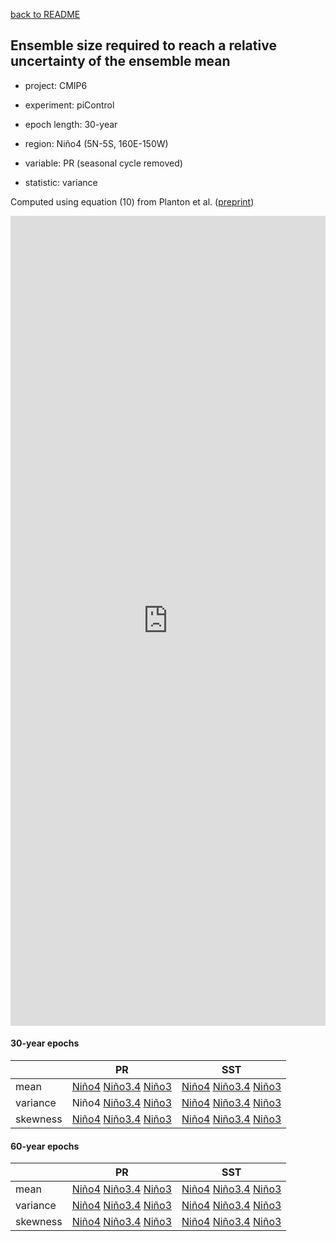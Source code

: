 [back to README](../README.md)

## Ensemble size required to reach a relative uncertainty of the ensemble mean

- project: CMIP6

- experiment: piControl

- epoch length: 30-year

- region: Niño4 (5N-5S, 160E-150W)

- variable: PR (seasonal cycle removed)

- statistic: variance

Computed using equation (10) from Planton et al. ([preprint](https://doi.org/10.22541/essoar.170196744.48068128/v1))


<iframe title="Required Ensemble Size (RES) for Nino4 PRA variance" aria-label="Dot Plot" id="datawrapper-chart-y4raj" src="https://datawrapper.dwcdn.net/y4raj/1/" scrolling="no" frameborder="0" style="width: 0; min-width: 100% !important; border: none;" height="1296" data-external="1"></iframe><script type="text/javascript">!function(){"use strict";window.addEventListener("message",(function(a){if(void 0!==a.data["datawrapper-height"]){var e=document.querySelectorAll("iframe");for(var t in a.data["datawrapper-height"])for(var r=0;r<e.length;r++)if(e[r].contentWindow===a.source){var i=a.data["datawrapper-height"][t]+"px";e[r].style.height=i}}}))}();
</script>


#### 30-year epochs

|  | PR | SST |
| --- | --- | --- |
| mean | [Niño4](res_ave_pr_val_n40e_030_year.md) [Niño3.4](res_ave_pr_val_n34e_030_year.md) [Niño3](res_ave_pr_val_n30e_030_year.md) | [Niño4](res_ave_ts_val_n40e_030_year.md) [Niño3.4](res_ave_ts_val_n34e_030_year.md) [Niño3](res_ave_ts_val_n30e_030_year.md) |
| variance | Niño4 [Niño3.4](res_var_pr_ano_n34e_030_year.md) [Niño3](res_var_pr_ano_n30e_030_year.md) | [Niño4](res_var_ts_ano_n40e_030_year.md) [Niño3.4](res_var_ts_ano_n34e_030_year.md) [Niño3](res_var_ts_ano_n30e_030_year.md) |
| skewness | [Niño4](res_ske_pr_ano_n40e_030_year.md) [Niño3.4](res_ske_pr_ano_n34e_030_year.md) [Niño3](res_ske_pr_ano_n30e_030_year.md) | [Niño4](res_ske_ts_ano_n40e_030_year.md) [Niño3.4](res_ske_ts_ano_n34e_030_year.md) [Niño3](res_ske_ts_ano_n30e_030_year.md) |


#### 60-year epochs

|  | PR | SST |
| --- | --- | --- |
| mean | [Niño4](res_ave_pr_val_n40e_060_year.md) [Niño3.4](res_ave_pr_val_n34e_060_year.md) [Niño3](res_ave_pr_val_n30e_060_year.md) | [Niño4](res_ave_ts_val_n40e_060_year.md) [Niño3.4](res_ave_ts_val_n34e_060_year.md) [Niño3](res_ave_ts_val_n30e_060_year.md) |
| variance | [Niño4](res_var_pr_ano_n40e_060_year.md) [Niño3.4](res_var_pr_ano_n34e_060_year.md) [Niño3](res_var_pr_ano_n30e_060_year.md) | [Niño4](res_var_ts_ano_n40e_060_year.md) [Niño3.4](res_var_ts_ano_n34e_060_year.md) [Niño3](res_var_ts_ano_n30e_060_year.md) |
| skewness | [Niño4](res_ske_pr_ano_n40e_060_year.md) [Niño3.4](res_ske_pr_ano_n34e_060_year.md) [Niño3](res_ske_pr_ano_n30e_060_year.md) | [Niño4](res_ske_ts_ano_n40e_060_year.md) [Niño3.4](res_ske_ts_ano_n34e_060_year.md) [Niño3](res_ske_ts_ano_n30e_060_year.md) |
